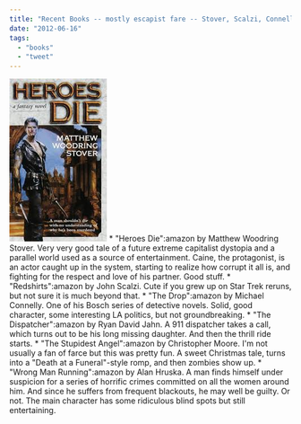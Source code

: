 ```yaml
---
title: "Recent Books -- mostly escapist fare -- Stover, Scalzi, Connelly, Hruska, ..."
date: "2012-06-16"
tags: 
  - "books"
  - "tweet"
---
```


[![](images/hereoesdie.jpg "hereoesdie")](http://theludwigs.com/wp-content/uploads/2012/06/hereoesdie.jpg) \* "Heroes Die":amazon by Matthew Woodring Stover. Very very good tale of a future extreme capitalist dystopia and a parallel world used as a source of entertainment. Caine, the protagonist, is an actor caught up in the system, starting to realize how corrupt it all is, and fighting for the respect and love of his partner. Good stuff. \* "Redshirts":amazon by John Scalzi. Cute if you grew up on Star Trek reruns, but not sure it is much beyond that. \* "The Drop":amazon by Michael Connelly. One of his Bosch series of detective novels. Solid, good character, some interesting LA politics, but not groundbreaking. \* "The Dispatcher":amazon by Ryan David Jahn. A 911 dispatcher takes a call, which turns out to be his long missing daughter. And then the thrill ride starts. \* "The Stupidest Angel":amazon by Christopher Moore. I'm not usually a fan of farce but this was pretty fun. A sweet Christmas tale, turns into a "Death at a Funeral"-style romp, and then zombies show up. \* "Wrong Man Running":amazon by Alan Hruska. A man finds himself under suspicion for a series of horrific crimes committed on all the women around him. And since he suffers from frequent blackouts, he may well be guilty. Or not. The main character has some ridiculous blind spots but still entertaining.
